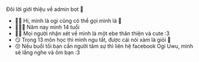 Đôi lời giới thiệu về admin bot 🥳
- 👋🏻 Hi, mình là ogi cũng có thể gọi mình là 🐣
- 💁🏻‍♀️ Năm nay mình 14 tuổi
- 💅🏼 Mọi người nhận xét về mình là một ebe thân thiện và cute :3
- 😏 Trong 13 môn học thì mình ngu tất, được cái nói xàm là giỏi 🤡
- 😚 Nếu buổi tối bạn cần người tâm sự thì liên hệ facebook Ogi Uwu, mình sẽ lắng nghe và ôm bạn :3

<!---
Vui lòng không spam để tránh die bot, bot ngọc bot ngà của tui mà die chắc tui khók 800 đêm wa' 😞🤌🏻💔
Cuối cùng thì chúc bạn có một ngày thật vui vẻ nha :>
---!>
